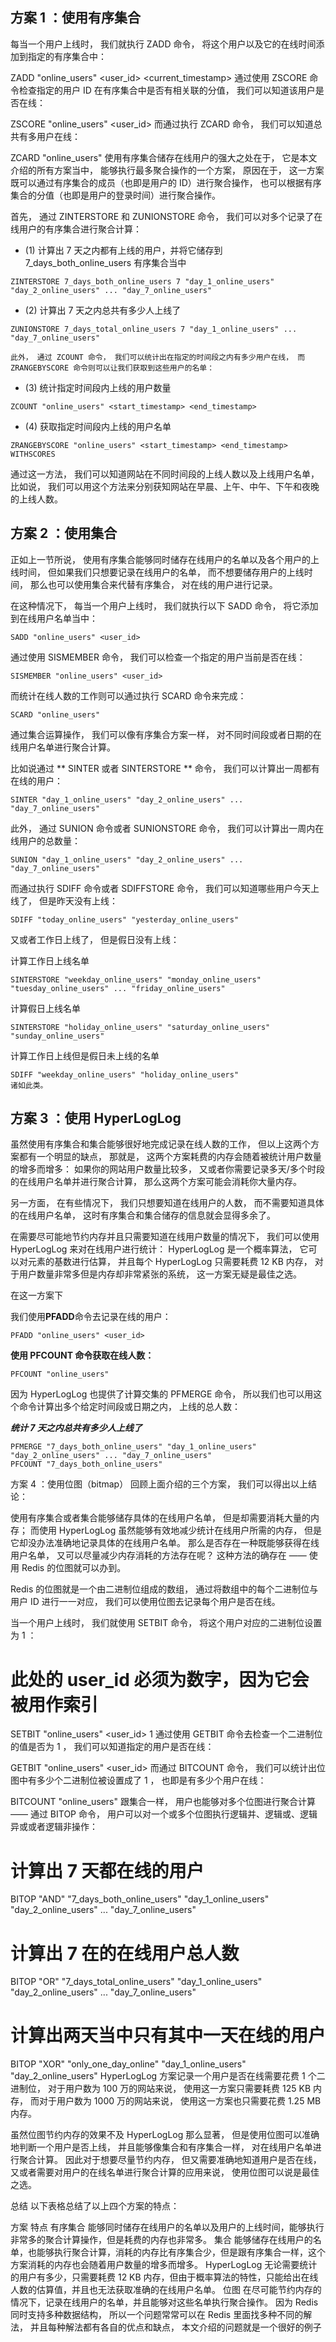 ## 方案 1 ：使用有序集合

每当一个用户上线时， 我们就执行 ZADD 命令， 将这个用户以及它的在线时间添加到指定的有序集合中：

ZADD "online_users" <user_id> <current_timestamp>
通过使用 ZSCORE 命令检查指定的用户 ID 在有序集合中是否有相关联的分值， 我们可以知道该用户是否在线：

ZSCORE "online_users" <user_id>
而通过执行 ZCARD 命令， 我们可以知道总共有多用户在线：

ZCARD "online_users"
使用有序集合储存在线用户的强大之处在于， 它是本文介绍的所有方案当中， 能够执行最多聚合操作的一个方案， 原因在于， 这一方案既可以通过有序集合的成员（也即是用户的 ID）进行聚合操作， 也可以根据有序集合的分值（也即是用户的登录时间）进行聚合操作。

首先， 通过 ZINTERSTORE 和 ZUNIONSTORE 命令， 我们可以对多个记录了在线用户的有序集合进行聚合计算：

* (1) 计算出 7 天之内都有上线的用户，并将它储存到 7_days_both_online_users 有序集合当中
```
ZINTERSTORE 7_days_both_online_users 7 "day_1_online_users" "day_2_online_users" ... "day_7_online_users"
```
* (2) 计算出 7 天之内总共有多少人上线了
```
ZUNIONSTORE 7_days_total_online_users 7 "day_1_online_users" ... "day_7_online_users"
```
    此外， 通过 ZCOUNT 命令， 我们可以统计出在指定的时间段之内有多少用户在线， 而 ZRANGEBYSCORE 命令则可以让我们获取到这些用户的名单：

* (3) 统计指定时间段内上线的用户数量
```
ZCOUNT "online_users" <start_timestamp> <end_timestamp>
```
* (4) 获取指定时间段内上线的用户名单

```
ZRANGEBYSCORE "online_users" <start_timestamp> <end_timestamp> WITHSCORES
```

通过这一方法， 我们可以知道网站在不同时间段的上线人数以及上线用户名单， 比如说， 我们可以用这个方法来分别获知网站在早晨、上午、中午、下午和夜晚的上线人数。

## 方案 2 ：使用集合

正如上一节所说， 使用有序集合能够同时储存在线用户的名单以及各个用户的上线时间， 但如果我们只想要记录在线用户的名单， 而不想要储存用户的上线时间， 那么也可以使用集合来代替有序集合， 对在线的用户进行记录。

在这种情况下， 每当一个用户上线时， 我们就执行以下 SADD 命令， 将它添加到在线用户名单当中：

```
SADD "online_users" <user_id>
```

通过使用 SISMEMBER 命令， 我们可以检查一个指定的用户当前是否在线：

```
SISMEMBER "online_users" <user_id>
```

而统计在线人数的工作则可以通过执行 SCARD 命令来完成：
```
SCARD "online_users"
```

通过集合运算操作， 我们可以像有序集合方案一样， 对不同时间段或者日期的在线用户名单进行聚合计算。 

比如说通过 ** SINTER 或者 SINTERSTORE ** 命令， 我们可以计算出一周都有在线的用户：

```
SINTER "day_1_online_users" "day_2_online_users" ... "day_7_online_users"
```

此外， 通过 SUNION 命令或者 SUNIONSTORE 命令， 我们可以计算出一周内在线用户的总数量：

```
SUNION "day_1_online_users" "day_2_online_users" ... "day_7_online_users"
```

而通过执行 SDIFF 命令或者 SDIFFSTORE 命令， 我们可以知道哪些用户今天上线了， 但是昨天没有上线：

```
SDIFF "today_online_users" "yesterday_online_users"
```
又或者工作日上线了， 但是假日没有上线：

计算工作日上线名单
```
SINTERSTORE "weekday_online_users" "monday_online_users" "tuesday_online_users" ... "friday_online_users"
```
计算假日上线名单
```
SINTERSTORE "holiday_online_users" "saturday_online_users" "sunday_online_users"
```
计算工作日上线但是假日未上线的名单
```
SDIFF "weekday_online_users" "holiday_online_users"
诸如此类。
```
## 方案 3 ：使用 HyperLogLog

虽然使用有序集合和集合能够很好地完成记录在线人数的工作， 但以上这两个方案都有一个明显的缺点， 那就是， 这两个方案耗费的内存会随着被统计用户数量的增多而增多： 如果你的网站用户数量比较多， 又或者你需要记录多天/多个时段的在线用户名单并进行聚合计算， 那么这两个方案可能会消耗你大量内存。

另一方面， 在有些情况下， 我们只想要知道在线用户的人数， 而不需要知道具体的在线用户名单， 这时有序集合和集合储存的信息就会显得多余了。

在需要尽可能地节约内存并且只需要知道在线用户数量的情况下， 我们可以使用 HyperLogLog 来对在线用户进行统计： HyperLogLog 是一个概率算法， 它可以对元素的基数进行估算， 并且每个 HyperLogLog 只需要耗费 12 KB 内存， 对于用户数量非常多但是内存却非常紧张的系统， 这一方案无疑是最佳之选。

在这一方案下

我们使用**PFADD**命令去记录在线的用户：

```
PFADD "online_users" <user_id>
```

**使用 PFCOUNT 命令获取在线人数：**

```
PFCOUNT "online_users"
```

因为 HyperLogLog 也提供了计算交集的 PFMERGE 命令， 所以我们也可以用这个命令计算出多个给定时间段或日期之内， 上线的总人数：

***统计 7 天之内总共有多少人上线了***
```
PFMERGE "7_days_both_online_users" "day_1_online_users" "day_2_online_users" ... "day_7_online_users"
PFCOUNT "7_days_both_online_users"
```
方案 4 ：使用位图（bitmap）
回顾上面介绍的三个方案， 我们可以得出以上结论：

使用有序集合或者集合能够储存具体的在线用户名单， 但是却需要消耗大量的内存；
而使用 HyperLogLog 虽然能够有效地减少统计在线用户所需的内存， 但是它却没办法准确地记录具体的在线用户名单。
那么是否存在一种既能够获得在线用户名单， 又可以尽量减少内存消耗的方法存在呢？ 这种方法的确存在 —— 使用 Redis 的位图就可以办到。

Redis 的位图就是一个由二进制位组成的数组， 通过将数组中的每个二进制位与用户 ID 进行一一对应， 我们可以使用位图去记录每个用户是否在线。

当一个用户上线时， 我们就使用 SETBIT 命令， 将这个用户对应的二进制位设置为 1 ：

# 此处的 user_id 必须为数字，因为它会被用作索引
SETBIT "online_users" <user_id> 1
通过使用 GETBIT 命令去检查一个二进制位的值是否为 1 ， 我们可以知道指定的用户是否在线：

GETBIT "online_users" <user_id>
而通过 BITCOUNT 命令， 我们可以统计出位图中有多少个二进制位被设置成了 1 ， 也即是有多少个用户在线：

BITCOUNT "online_users"
跟集合一样， 用户也能够对多个位图进行聚合计算 —— 通过 BITOP 命令， 用户可以对一个或多个位图执行逻辑并、逻辑或、逻辑异或或者逻辑非操作：

# 计算出 7 天都在线的用户
BITOP "AND" "7_days_both_online_users" "day_1_online_users" "day_2_online_users" ... "day_7_online_users"

# 计算出 7 在的在线用户总人数
BITOP "OR" "7_days_total_online_users" "day_1_online_users" "day_2_online_users" ... "day_7_online_users"

# 计算出两天当中只有其中一天在线的用户
BITOP "XOR" "only_one_day_online" "day_1_online_users" "day_2_online_users"
HyperLogLog 方案记录一个用户是否在线需要花费 1 个二进制位， 对于用户数为 100 万的网站来说， 使用这一方案只需要耗费 125 KB 内存， 而对于用户数为 1000 万的网站来说， 使用这一方案也只需要花费 1.25 MB 内存。

虽然位图节约内存的效果不及 HyperLogLog 那么显著， 但是使用位图可以准确地判断一个用户是否上线， 并且能够像集合和有序集合一样， 对在线用户名单进行聚合计算。 因此对于想要尽量节约内存， 但又需要准确地知道用户是否在线， 又或者需要对用户的在线名单进行聚合计算的应用来说， 使用位图可以说是最佳之选。

总结
以下表格总结了以上四个方案的特点：

方案	特点
有序集合	能够同时储存在线用户的名单以及用户的上线时间，能够执行非常多的聚合计算操作，但是耗费的内存也非常多。
集合	能够储存在线用户的名单，也能够执行聚合计算，消耗的内存比有序集合少，但是跟有序集合一样，这个方案消耗的内存也会随着用户数量的增多而增多。
HyperLogLog	无论需要统计的用户有多少，只需要耗费 12 KB 内存，但由于概率算法的特性，只能给出在线人数的估算值，并且也无法获取准确的在线用户名单。
位图	在尽可能节约内存的情况下，记录在线用户的名单，并且能够对这些名单执行聚合操作。
因为 Redis 同时支持多种数据结构， 所以一个问题常常可以在 Redis 里面找多种不同的解法， 并且每种解法都有各自的优点和缺点， 本文介绍的问题就是一个很好的例子
```
